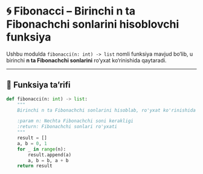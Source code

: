 # 🌀 Fibonacci – Birinchi **n** ta Fibonachchi sonlarini hisoblovchi funksiya

Ushbu modulda `fibonacci(n: int) -> list` nomli funksiya mavjud bo‘lib, u birinchi **n ta Fibonachchi sonlarini** ro‘yxat ko‘rinishida qaytaradi.

---

## 📄 Funksiya ta’rifi

```python
def fibonacci(n: int) -> list:
    """
    Birinchi n ta Fibonachchi sonlarini hisoblab, ro'yxat ko'rinishida qaytaradi.

    :param n: Nechta Fibonachchi soni kerakligi
    :return: Fibonachchi sonlari ro'yxati
    """
    result = []
    a, b = 0, 1
    for _ in range(n):
        result.append(a)
        a, b = b, a + b
    return result
